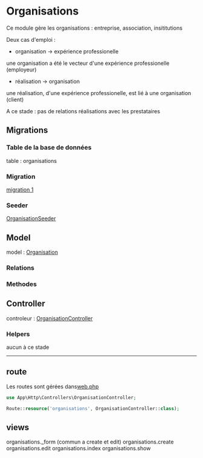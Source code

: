# Organisations
Ce module gère les organisations : entreprise, association, insititutions

Deux cas d'emploi : 

- organisation -> expérience professionelle

une organisation a été le vecteur d'une expérience professionelle (employeur)

- réalisation -> organisation

une réalisation, d'une expérience professionelle, est lié à une organisation (client)

A ce stade : pas de relations réalisations avec les prestataires


## Migrations
### Table de la base de données
table : organisations

### Migration
[migration 1](../../srcLaravel/database/migrations/2025_07_03_164608_create_tbl_organisations_table.php)

### Seeder


[OrganisationSeeder](../../srcLaravel/database/seeders/OrganisationSeeder.php)


## Model
model : [Organisation](../../srcLaravel/app/Models/Organisation.php)

### Relations

### Methodes

## Controller
controleur : [OrganisationController](../../srcLaravel/app/Http/OrganisationController.php)

### Helpers
aucun à ce stade

---
## route 
Les routes sont gérées dans[web.php](../../srcLaravel/routes/web.php)

```php
use App\Http\Controllers\OrganisationController;
```

```php
Route::resource('organisations', OrganisationController::class);
```

## views
organisations._form  (commun a create et edit)
organisations.create
organisations.edit
organisations.index
organisations.show

<!-- 


## Outils
### command artisan
### seeder
-->


